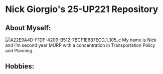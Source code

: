 # Nick Giorgio's 25-UP221 Repository
## About Myself:
![A22E9A4D-F1DF-4209-B512-7BCF1E687ECD_1_105_c](https://github.com/user-attachments/assets/0aed8f83-5c5e-4670-bf5b-14e9c21fb94a)
My name is Nick and I'm second year MURP with a concentration in Transportation Policy and Planning. 
## Hobbies:
